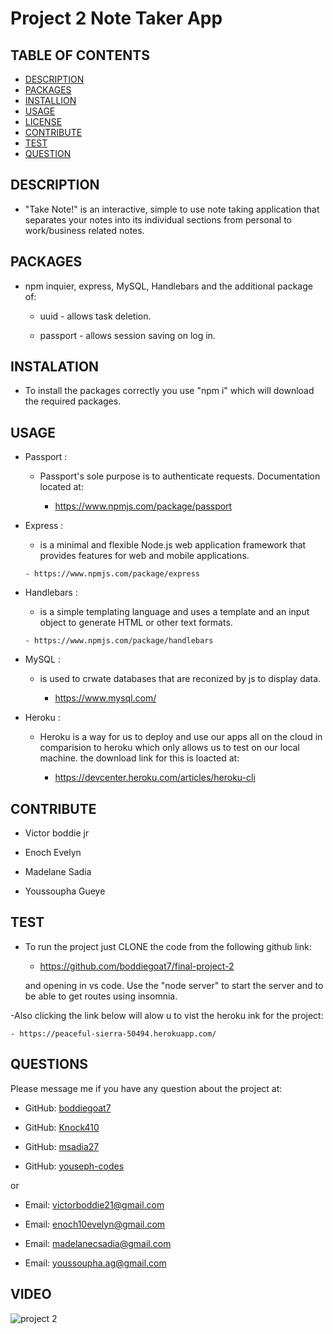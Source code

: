 # Project 2 Note Taker App


## TABLE OF CONTENTS
  - [DESCRIPTION](#description)
  - [PACKAGES](#packages)
  - [INSTALLION](#installation)
  - [USAGE](#usage)
  - [LICENSE](#license)
  - [CONTRIBUTE](#contribute)
  - [TEST](#test)
  - [QUESTION](#questions)


## DESCRIPTION

        
- "Take Note!" is an interactive, simple to use note taking application that separates your notes into its individual sections from personal to work/business related notes.


## PACKAGES


- npm inquier, express, MySQL, Handlebars and the additional package of:
    
    - uuid - allows task deletion.
    
    - passport - allows session saving on log in.


## INSTALATION

      
- To install the packages correctly you use "npm i" which will download the required packages.


## USAGE


- Passport :

  - Passport's sole purpose is to authenticate requests. Documentation located at:
    
      - https://www.npmjs.com/package/passport

- Express :

    -  is a minimal and flexible Node.js web application framework that provides features for web and mobile applications.  
  
      - https://www.npmjs.com/package/express
    
- Handlebars :

    -  is a simple templating language and uses a template and an input object to generate HTML or other text formats.  
  
      - https://www.npmjs.com/package/handlebars
   
- MySQL :

    - is used to crwate databases that are reconized by js to display data.  
  
      - https://www.mysql.com/  
    
    
    

- Heroku :

  - Heroku is a way for us to deploy and use our apps all on the cloud in comparision to heroku which only allows us to test on our local machine. the download link for this is loacted at: 
    
    - https://devcenter.heroku.com/articles/heroku-cli



## CONTRIBUTE


- Victor boddie jr 

- Enoch Evelyn

- Madelane Sadia

- Youssoupha Gueye


## TEST

      
- To run the project just CLONE the code from the following github link:

   - https://github.com/boddiegoat7/final-project-2

   and opening in vs code. Use the "node server" to start the server and to be able to get routes using insomnia.

-Also clicking the link below will alow u to vist the heroku ink for the project:

    - https://peaceful-sierra-50494.herokuapp.com/

## QUESTIONS


Please message me if you have any question about the project at:

- GitHub: [boddiegoat7](https://github.com/boddiegoat7)

- GitHub: [Knock410](https://github.com/Knock410)

- GitHub: [msadia27](https://github.com/msadia27)

- GitHub: [youseph-codes](https://github.com/youseph-codes)
        
or

- Email: [victorboddie21@gmail.com](mailto:victorboddie21@gmail.com})

- Email: [enoch10evelyn@gmail.com](mailto:enoch10evelyn@gmail.com})

- Email: [madelanecsadia@gmail.com](mailto:madelanecsadia@gmail.com})

- Email: [youssoupha.ag@gmail.com](mailto:youssoupha.ag@gmail.com})
        
## VIDEO

![project 2](https://user-images.githubusercontent.com/107088058/198903858-46461e13-c73a-47e2-8337-8fea5a2f26d2.png)


